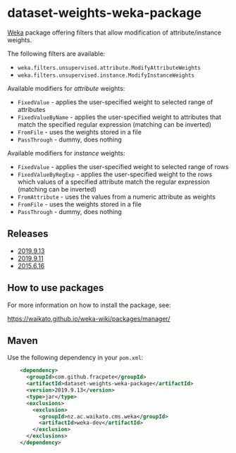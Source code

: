 # dataset-weights-weka-package

[Weka](http://www.cs.waikato.ac.nz/ml/weka/) package offering filters that allow modification of attribute/instance weights.

The following filters are available:
* `weka.filters.unsupervised.attribute.ModifyAttributeWeights`
* `weka.filters.unsupervised.instance.ModifyInstanceWeights`

Available modifiers for *attribute* weights:
* `FixedValue` - applies the user-specified weight to selected range of attributes  
* `FixedValueByName` - applies the user-specified weight to attributes that match 
  the specified regular expression (matching can be inverted)  
* `FromFile` - uses the weights stored in a file
* `PassThrough` - dummy, does nothing

Available modifiers for *instance* weights:
* `FixedValue` - applies the user-specified weight to selected range of rows  
* `FixedValueByRegExp` - applies the user-specified weight to the rows which
  values of a specified attribute match the regular expression (matching can 
  be inverted)  
* `FromAttribute` - uses the values from a numeric attribute as weights
* `FromFile` - uses the weights stored in a file
* `PassThrough` - dummy, does nothing


## Releases

* [2019.9.13](https://github.com/fracpete/dataset-weights-weka-package/releases/download/v2019.9.13/dataset-weights-2019.9.13.zip)
* [2019.9.11](https://github.com/fracpete/dataset-weights-weka-package/releases/download/v2019.9.11/dataset-weights-2019.9.11.zip)
* [2015.6.16](https://github.com/fracpete/dataset-weights-weka-package/releases/download/v2015.6.16/dataset-weights-2015.6.16.zip)


## How to use packages

For more information on how to install the package, see:

https://waikato.github.io/weka-wiki/packages/manager/

## Maven

Use the following dependency in your `pom.xml`:

```xml
    <dependency>
      <groupId>com.github.fracpete</groupId>
      <artifactId>dataset-weights-weka-package</artifactId>
      <version>2019.9.13</version>
      <type>jar</type>
      <exclusions>
        <exclusion>
          <groupId>nz.ac.waikato.cms.weka</groupId>
          <artifactId>weka-dev</artifactId>
        </exclusion>
      </exclusions>
    </dependency>
```

